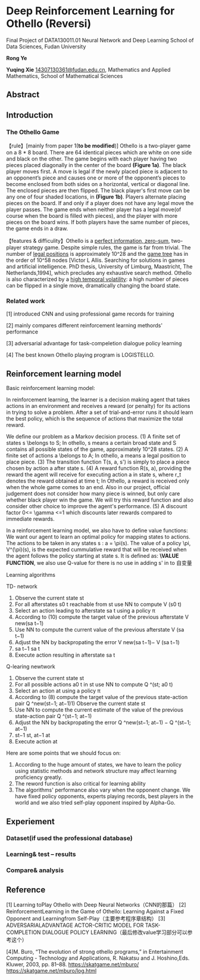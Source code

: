 # Deep Reinforcement Learning for Othello (Reversi)

Final Project of DATA130011.01 Neural Network and Deep Learning
School of Data Sciences, Fudan University 

**Rong Ye**

**Yuqing Xie** 14307130361@fudan.edu.cn, 
Mathematics and Applied Mathematics, School of Mathematical Sciences  

## Abstract

## Introduction

### The Othello Game

【rule】[mainly from paper 1(**to be modified**)] Othello is a two-player game on a 8 * 8 board. There are 64 identical pieces which are white on one side and black on the other. The game begins with each player having two pieces placed diagonally in the center of the board **(Figure 1a)**. The black player moves first. A move is legal if the newly placed piece is adjacent to an opponent’s piece and causes one or more of the opponent’s pieces to become enclosed from both sides on a horizontal, vertical or diagonal line. The enclosed pieces are then flipped. The black player's first move can be any one of four shaded locations, in **(Figure 1b)**. Players alternate placing pieces on the board. If and only if a player does not have any legal move the player passes. The game ends when neither player has a legal move(of course when the board is filled with pieces), and the player with more pieces on the board wins. If both players have the same number of pieces, the game ends in a draw.

【features & difficulity】Othello is a <u>perfect information, zero-sum</u>, two-player strategy game. Despite simple rules, the game is far from trivial. The number of <u>legal positions</u> is approximately 10^28 and the <u>game tree</u> has in the order of 10^58 nodes [Victor L Allis. Searching for solutions in games and artificial intelligence. PhD thesis, University of Limburg, Maastricht, The Netherlands,1994], which precludes any exhaustive search method. Othello is also characterized by a <u>high temporal volatility</u>: a high number of pieces can be flipped in a single move, dramatically changing the board state. 

### Related work

[1] introduced CNN and using professional game records for training

[2] mainly compares different reinforcement learning methords' performance

[3] adversarial advantage for task-compeletion dialogue policy learning

[4] The best known Othello playing program is LOGISTELLO.

## Reinforcement learning model

Basic reinforcement learning model:

In reinforcement learning, the learner is a decision making agent that takes actions in an environment and receives a reward (or penalty) for its actions in trying to solve a problem. After a set of trial-and-error runs it should learn the best policy, which is the sequence of actions that maximize the total reward. 

We define our problem as a Markov decision process.
(1) A finite set of states s \belongs to S; In othello, s means a certain broad state and S contains all possible states of the game, approximately 10^28 states.
(2) A finite set of actions a \belongs to A; In othello, a means a legal position to place piece.
(3) The transition function T(s, a, s') is simply to place a piece chosen by action a after state s.
(4) A reward function R(s, a), providing the reward the agent will receive for executing action a in state s, where r_t denotes the reward obtained at time t; In Othello, a reward is received only when the whole game comes to an end. Also in our project, official judgement does not consider how many piece is winned, but only care whether black player win the game. We will try this reward function and also consider other choice to improve the agent's performance.
(5) A discount factor 0<= \gamma <=1 which discounts later rewards compared to immediate rewards.

In a reinforcement learning model, we also have to define value functions: 
We want our agent to learn an optimal policy for mapping states to actions. The actions to be taken in any states s : a = \pi(s). The value of a policy \pi, V^(\pi)(s), is the expected cummulative reward that will be received when the agent follows the policy starting at state s. It is defined as: **\VALUE FUNCTION**, we also use Q-value for there is no use in adding s' in to 自变量

Learning algorithms

TD- network
1) Observe the current state st
2) For all afterstates s0 t reachable from st use NN to compute V (s0 t)
3) Select an action leading to afterstate sa t using a policy π
4) According to (10) compute the target value of the previous afterstate V new(sa t−1)
5) Use NN to compute the current value of the previous afterstate V (sa t−1)
6) Adjust the NN by backpropating the error V new(sa t−1)− V (sa t−1)
7) sa t−1 sa t
8) Execute action resulting in afterstate sa t

Q-learing newtwork
1) Observe the current state st
2) For all possible actions a0 t in st use NN to compute Q ^(st; a0 t)
3) Select an action at using a policy π
4) According to (8) compute the target value of the previous state-action pair Q ^new(st−1; at−1)1) Observe the current state st
5) Use NN to compute the current estimate of the value of the previous state-action pair Q ^(st−1; at−1)
6) Adjust the NN by backpropating the error Q ^new(st−1; at−1) − Q ^(st−1; at−1)
7) st−1 st, at−1 at
8) Execute action at

Here are some points that we should focus on:
1) According to the huge amount of states, we have to learn the policy using statistic methods and network structure may affect learning proficiency greatly.
2) The reword function is also critical for learning ability
3) The algorithms' performance also vary when the opponent change. We have fixed policy opponents, experts playing records, best players in the world and we also tried self-play opponent inspired by Alpha-Go.

## Experiement

### Dataset(if used the professional database)

### Learning& test – results

### Compare& analysis

## Reference

[1] Learning toPlay Othello with Deep Neural Networks（CNN的那篇）
[2] ReinforcementLearning in the Game of Othello: Learning Against a Fixed Opponent and Learningfrom Self-Play（主要参考程序章结构）
[3] ADVERSARIALADVANTAGE ACTOR-CRITIC MODEL FOR TASK-COMPLETION DIALOGUE POLICY LEARNING（最后修改value学习部分可以参考这个）

[4]M. Buro, “The evolution of strong othello programs,” in Entertainment Computing - Technology and Applications, R. Nakatsu and J. Hoshino,Eds. Kluwer, 2003, pp. 81–88. 
https://skatgame.net/mburo/
https://skatgame.net/mburo/log.html